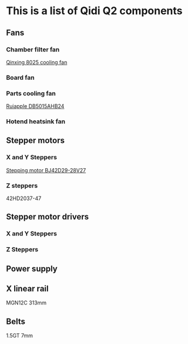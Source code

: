 # This is a list of Qidi Q2 components

## Fans

### Chamber filter fan

[Qinxing 8025 cooling fan](https://alexnld.com/product/av-8025m24b-dc-24v-brushless-cooling-fan-for-diy-black/)

### Board fan

### Parts cooling fan

[Ruiapple DB5015AHB24](https://ruiapple-fan.com/Dc-Blower-Fans/DB-5015A.html)

### Hotend heatsink fan

## Stepper motors

### X and Y Steppers

[Stepping motor BJ42D29-28V27](https://en.kelimotor.com/applist_detail/97.html)

### Z steppers

42HD2037-47



## Stepper motor drivers

### X and Y Steppers

### Z Steppers

## Power supply

## X linear rail

MGN12C 313mm

## Belts

1.5GT 7mm
